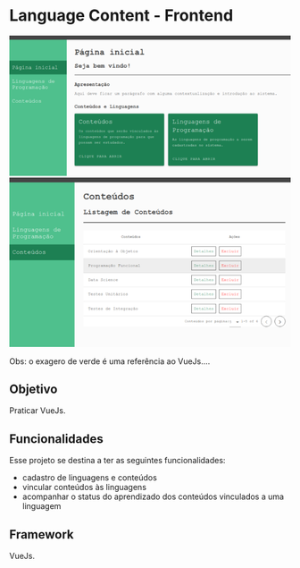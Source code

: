 # Language Content - Frontend

![association graph](src/assets/tela-inicio-01.png)
![association graph](src/assets/tela-conteudos-01.png)

Obs: o exagero de verde é uma referência ao VueJs....

## Objetivo

Praticar VueJs.

## Funcionalidades

Esse projeto se destina a ter as seguintes funcionalidades: 

- cadastro de linguagens e conteúdos
- vincular conteúdos às linguagens
- acompanhar o status do aprendizado dos conteúdos vinculados a uma linguagem

## Framework

VueJs.
